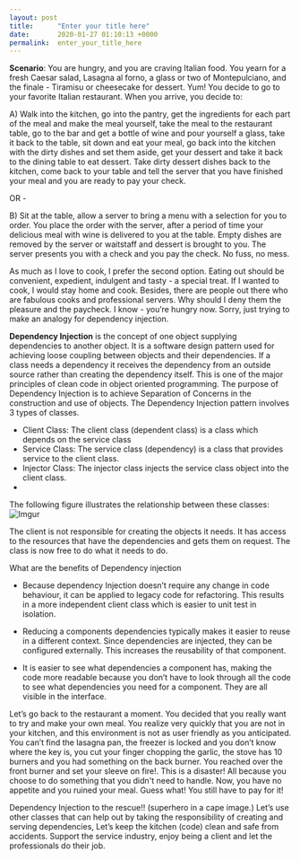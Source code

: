 ```yaml
---
layout: post
title:      "Enter your title here"
date:       2020-01-27 01:10:13 +0000
permalink:  enter_your_title_here
---
```



**Scenario**: You are hungry, and you are craving Italian food. You yearn for a fresh Caesar salad, Lasagna al forno, a glass or two of Montepulciano, and the finale - Tiramisu or cheesecake for dessert. Yum! You decide to go to your favorite Italian restaurant. When you arrive, you decide to:

A)  Walk into the kitchen, go into the pantry, get the ingredients for each part of the meal and make the meal
      yourself, take the meal to the restaurant table, go to the bar and get a bottle of wine and pour yourself a glass,
			take it back to the table, sit down and eat your  meal, go back into the kitchen with the dirty dishes and set
			them aside, get your dessert and take it back to the dining table to eat dessert. Take dirty dessert dishes back
			to the kitchen, come back to your table and tell the server that you have finished your meal and you are ready
			to pay your check.

OR -

B) Sit at the table, allow a server to bring a menu with a selection for you to order. You place the order with the
      server, after a period of time your delicious meal with wine is delivered to you at the table. Empty dishes are
			removed by the server or waitstaff and dessert is brought to you. The server presents you with a check and 
			you pay the check. No fuss, no mess.
			
As much as I love to cook, I prefer the second option. Eating out should be convenient, expedient, indulgent and tasty - a special treat. If I wanted to cook, I would stay home and cook. Besides, there are people out there who are fabulous cooks and professional servers. Why should I deny them the pleasure and the paycheck.
I know - you’re hungry now. Sorry, just trying to make an analogy for dependency injection.
 
**Dependency Injection** is the concept of one object supplying dependencies to another object. It is a software design pattern used for achieving loose coupling between objects and their dependencies. If a class needs a dependency it receives the dependency from an outside source rather than creating the dependency itself. This is one of the major principles of clean code in object oriented programming. The purpose of Dependency Injection is to achieve Separation of Concerns in the construction and use of objects. 
The Dependency Injection pattern involves 3 types of classes.

* Client Class: The client class (dependent class) is a class which depends on the service class
* Service Class: The service class (dependency) is a class that provides service to the client class.
* Injector Class: The injector class injects the service class object into the client class.
* 
The following figure illustrates the relationship between these classes:
![Imgur](https://i.imgur.com/trstOZ2.jpg)

The client is not responsible for creating the objects it needs. It has access to the resources that have the dependencies and gets them on request. The class is now free to do what it needs to do.
 
What are the benefits of Dependency injection

* Because dependency Injection doesn’t require any change in code behaviour, it can be applied to legacy code
   for refactoring. This results in a more independent client class which is easier to unit test in isolation. 
	 
* Reducing a components dependencies typically makes it easier to reuse in a different context. Since 
  dependencies are injected, they can be configured externally. This increases the reusability of that component.
	
*  It is  easier to see what dependencies a component has, making the code more readable because you don’t have to look through all the code to see what dependencies you need for a component. They are all visible in the interface.
 
Let’s go back to the restaurant a moment. You decided that you really want to try and make your own meal. You realize very quickly that you are not in your kitchen, and this environment is not as user friendly as you anticipated. You can’t find the lasagna pan, the freezer  is locked and you don’t know where the key is, you cut your finger chopping the garlic, the stove has 10 burners and you had something on the back burner. You reached over the front burner and set your sleeve on fire!. This is a disaster! All because you choose to do something that you didn't need to handle. Now, you have no appetite and you ruined your meal. Guess what! You still have to pay for it!

Dependency Injection to the rescue!! (superhero in a cape image.) Let’s use other classes that can help out by taking the responsibility of creating and serving dependencies, Let’s keep the kitchen (code) clean and safe from accidents. Support the service industry, enjoy being a client and let the professionals do their job.
 
 

